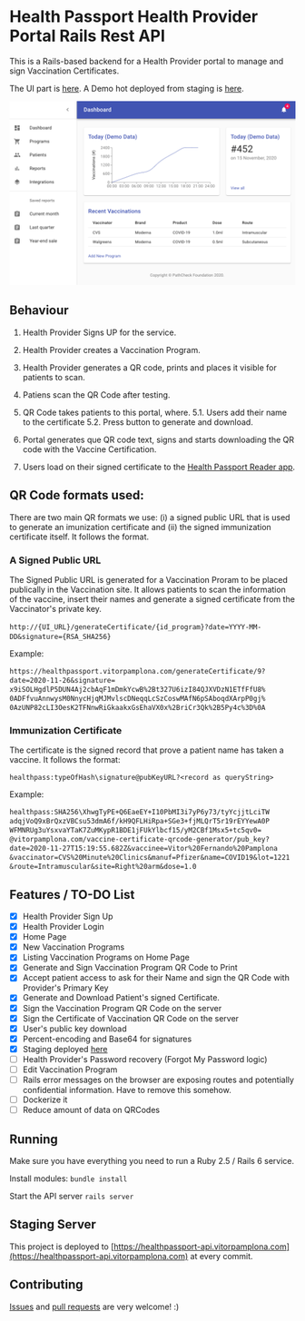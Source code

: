 # Health Passport Health Provider Portal Rails Rest API

This is a Rails-based backend for a Health Provider portal to manage and sign Vaccination Certificates. 

The UI part is [here](https://github.com/vitorpamplona/healthpassport-provider-portal-ui). 
A Demo hot deployed from staging is [here](https://healthpassport.vitorpamplona.com/). 

<img src="./docs/ProviderPortalPreview.png" data-canonical-src="./docs/ProviderPortalPreview.png"/>

## Behaviour

1. Health Provider Signs UP for the service. 
2. Health Provider creates a Vaccination Program. 
3. Health Provider generates a QR code, prints and places it visible for patients to scan. 

4. Patiens scan the QR Code after testing. 
5. QR Code takes patients to this portal, where. 
5.1. Users add their name to the certificate
5.2. Press button to generate and download. 
5. Portal generates que QR code text, signs and starts downloading the QR code with the Vaccine Certification. 

6. Users load on their signed certificate to the [Health Passport Reader app](https://github.com/vitorpamplona/healthpassport-reader-app). 

## QR Code formats used: 

There are two main QR formats we use: (i) a signed public URL that is used to generate an imunization certificate and (ii) the signed immunization certificate itself. It follows the format. 

### A Signed Public URL

The Signed Public URL is generated for a Vaccination Proram to be placed publically in the Vaccination site. 
It allows patients to scan the information of the vaccine, insert their names and generate a signed certificate from the 
Vaccinator's private key. 

```http://{UI_URL}/generateCertificate/{id_program}?date=YYYY-MM-DD&signature={RSA_SHA256}```

Example:

```
https://healthpassport.vitorpamplona.com/generateCertificate/9?date=2020-11-26&signature=
x9iSOLHgdlP5DUN4Aj2cbAqF1mDmkYcwB%2Bt327U6izI84QJXVDzN1ETfFfU8%
0ADFfvuAnnwysM0NnycHjqMJMvlscDNeqqLcSzCoswMAfN6pSAboqdXArpP0gj%
0AzUNP82cLI3OesK2TFNnwRiGkaakxGsEhaVX0x%2BriCr3Qk%2B5Py4c%3D%0A
```

### Immunization Certificate

The certificate is the signed record that prove a patient name has taken a vaccine. It follows the format: 

```
healthpass:typeOfHash\signature@pubKeyURL?<record as queryString>
```

Example:

```
healthpass:SHA256\XhwgTyPE+Q6EaeEY+I10PbMI3i7yP6y73/tyYcjjtLciTW
adqjVoQ9xBrQxzVBCsu53dmA6f/kH9QFLHiRpa+SGe3+fjMLQrT5r19rEYYewA0P
WFMNRUg3uYsxvaYTaK7ZuMKypR1BDE1jFUkYlbcf15/yM2CBf1Msx5+tc5qv0=
@vitorpamplona.com/vaccine-certificate-qrcode-generator/pub_key?
date=2020-11-27T15:19:55.682Z&vaccinee=Vitor%20Fernando%20Pamplona
&vaccinator=CVS%20Minute%20Clinics&manuf=Pfizer&name=COVID19&lot=1221
&route=Intramuscular&site=Right%20arm&dose=1.0
```

## Features / TO-DO List

- [x] Health Provider Sign Up
- [x] Health Provider Login 
- [x] Home Page
- [x] New Vaccination Programs
- [x] Listing Vaccination Programs on Home Page
- [x] Generate and Sign Vaccination Program QR Code to Print
- [x] Accept patient access to ask for their Name and sign the QR Code with Provider's Primary Key
- [x] Generate and Download Patient's signed Certificate.
- [x] Sign the Vaccination Program QR Code on the server
- [x] Sign the Certificate of Vaccination QR Code on the server
- [x] User's public key download
- [x] Percent-encoding and Base64 for signatures
- [x] Staging deployed [here](https://healthpassport.vitorpamplona.com/)
- [ ] Health Provider's Password recovery (Forgot My Password logic)
- [ ] Edit Vaccination Program
- [ ] Rails error messages on the browser are exposing routes and potentially confidential information. Have to remove this somehow. 
- [ ] Dockerize it
- [ ] Reduce amount of data on QRCodes

## Running

Make sure you have everything you need to run a Ruby 2.5 / Rails 6 service. 

Install modules:
`bundle install`

Start the API server
`rails server `

## Staging Server

This project is deployed to [https://healthpassport-api.vitorpamplona.com](https://healthpassport-api.vitorpamplona.com) at every commit. 

## Contributing

[Issues](https://github.com/Path-Check/healthpassport-provider-portal-api/issues) and [pull requests](https://github.com/Path-Check/healthpassport-provider-portal-api/pulls) are very welcome! :)